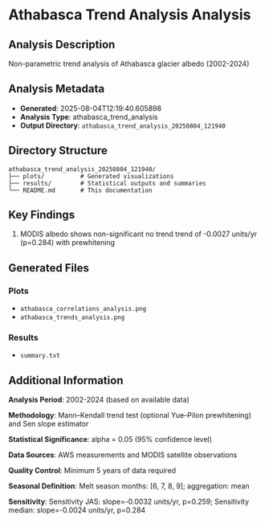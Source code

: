 # Athabasca Trend Analysis Analysis

## Analysis Description

Non-parametric trend analysis of Athabasca glacier albedo (2002-2024)

## Analysis Metadata

- **Generated**: 2025-08-04T12:19:40.605898
- **Analysis Type**: athabasca_trend_analysis
- **Output Directory**: `athabasca_trend_analysis_20250804_121940`

## Directory Structure

```
athabasca_trend_analysis_20250804_121940/
├── plots/          # Generated visualizations
├── results/        # Statistical outputs and summaries
└── README.md       # This documentation
```

## Key Findings

1. MODIS albedo shows non-significant no trend trend of -0.0027 units/yr (p=0.284) with prewhitening

## Generated Files

### Plots
- `athabasca_correlations_analysis.png`
- `athabasca_trends_analysis.png`

### Results
- `summary.txt`

## Additional Information

**Analysis Period**: 2002-2024 (based on available data)

**Methodology**: Mann–Kendall trend test (optional Yue–Pilon prewhitening) and Sen slope estimator

**Statistical Significance**: alpha = 0.05 (95% confidence level)

**Data Sources**: AWS measurements and MODIS satellite observations

**Quality Control**: Minimum 5 years of data required

**Seasonal Definition**: Melt season months: [6, 7, 8, 9]; aggregation: mean

**Sensitivity**: Sensitivity JAS: slope=-0.0032 units/yr, p=0.259; Sensitivity median: slope=-0.0024 units/yr, p=0.284

